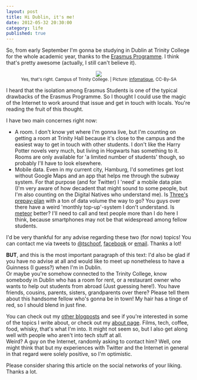 ```yaml
---
layout: post
title: Hi Dublin, it's me!
date: 2012-05-32 20:30:00
category: life
published: true
---
```

So, from early September I'm gonna be studying in Dublin at Trinity College for the whole academic year, thanks to the [Erasmus Programme](http://en.wikipedia.org/wiki/Erasmus_Programme). I think that's pretty awesome (actually, I still can't believe it).

<p style="text-align: center;"><a href="http://www.flickr.com/photos/infomatique/6995209237/"><img src="http://blog.timmschoof.com/images/tcd.jpg"/></a><br/><small>Yes, that's right. Campus of Trinity College. | Picture: <a href="http://www.flickr.com/photos/infomatique/">infomatique</a>, CC-By-SA</small></p>

I heard that the isolation among Erasmus Students is one of the typical drawbacks of the Erasmus Programme. So I thought I could use the magic of the Internet to work around that issue and get in touch with locals. You're reading the fruit of this thought.

I have two main concernes right now:

* A room. I don't know yet where I'm gonna live, but I'm counting on getting a room at Trinity Hall because it's close to the campus and the easiest way to get in touch with other students. I don't like the Harry Potter novels very much, but living in Hogwarts has something to it. Rooms are only available for 'a limited number of students' though, so probably I'll have to look elsewhere. 
* Mobile data. Even in my current city, Hamburg, I'd sometimes get lost without Google Maps and an app that helps me through the subway system. For that purpose (and for Twitter) I 'need' a mobile data plan (I'm very aware of how decadent that might sound to some people, but I'm also counting on the Digital Natives who understand me). Is [Three's prepay-plan](http://www.three.ie/online/shop/productDetail.aspx?src=p&pid=1031&tariffType=prepay&p=voice) with a ton of data volume the way to go? You guys over there have a weird 'monthly top-up'-system I don't understand. Is [meteor](http://www.meteor.ie/pay-as-you-go/) better? I'll need to call and text people more than I do here I think, because smartphones may not be that widespread among fellow students.

I'd be very thankful for any advise regarding these two (for now) topics! You can contact me via tweets to [@tschoof](https://twitter.com/#!/tschoof), [facebook](http://facebook.com/tschoof) or [email](mailto:hello@timmschoof.com). Thanks a lot!

**BUT**, and this is the most important paragraph of this text: I'd also be glad if you have no advise at all and would like to meet up nonetheless to have a Guinness (I guess?) when I'm in Dublin.  
Or maybe you're somehow connected to the Trinity College, know somebody in Dublin who has a room for rent, or a restaurant owner who wants to help out students from abroad (Just guessing here!). You have friends, cousins, parents, sisters, grandparents over there? Please tell them about this handsome fellow who's gonna be in town! My hair has a tinge of red, so I should blend in just fine.

You can check out my [other blogposts](http://blog.timmschoof.com/archives/) and see if you're interested in some of the topics I write about, or check out my [about page](http://timmschoof.com/). Films, tech, coffee, food, whisky, that's what I'm into. It might not seem so, but I also get along well with people who aren't into tech stuff at all.  
Weird? A guy on the Internet, randomly asking to contact him? Well, one might think that but my experiences with Twitter and the Internet in general in that regard were solely positive, so I'm optimistic.

Please consider sharing this article on the social networks of your liking. Thanks a lot.
